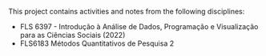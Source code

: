 This project contains activities and notes from the following disciplines:

<ul>
<li>FLS 6397 - Introdução à Análise de Dados, Programação e Visualização para as Ciências Sociais (2022)</li>
<li>FLS6183 Métodos Quantitativos de Pesquisa 2</li>
</ul>


